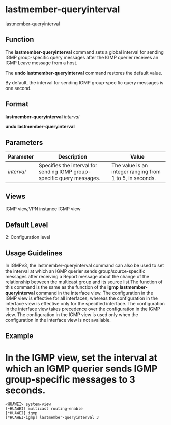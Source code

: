 lastmember-queryinterval
========================

lastmember-queryinterval

Function
--------



The **lastmember-queryinterval** command sets a global interval for sending IGMP group-specific query messages after the IGMP querier receives an IGMP Leave message from a host.

The **undo lastmember-queryinterval** command restores the default value.



By default, the interval for sending IGMP group-specific query messages is one second.


Format
------

**lastmember-queryinterval** *interval*

**undo lastmember-queryinterval**


Parameters
----------

| Parameter | Description | Value |
| --- | --- | --- |
| *interval* | Specifies the interval for sending IGMP group-specific query messages. | The value is an integer ranging from 1 to 5, in seconds. |



Views
-----

IGMP view,VPN instance IGMP view


Default Level
-------------

2: Configuration level


Usage Guidelines
----------------

In IGMPv3, the lastmember-queryinterval command can also be used to set the interval at which an IGMP querier sends group/source-specific messages after receiving a Report message about the change of the relationship between the multicast group and its source list.The function of this command is the same as the function of the **igmp lastmember-queryinterval** command in the interface view. The configuration in the IGMP view is effective for all interfaces, whereas the configuration in the interface view is effective only for the specified interface. The configuration in the interface view takes precedence over the configuration in the IGMP view. The configuration in the IGMP view is used only when the configuration in the interface view is not available.


Example
-------

# In the IGMP view, set the interval at which an IGMP querier sends IGMP group-specific messages to 3 seconds.
```
<HUAWEI> system-view
[~HUAWEI] multicast routing-enable
[*HUAWEI] igmp
[*HUAWEI-igmp] lastmember-queryinterval 3

```